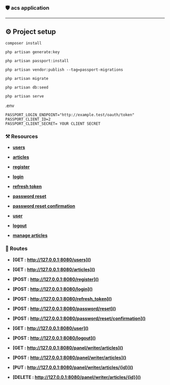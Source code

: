 ### 🛡️ acs application

***

## ⚙️  Project setup


```
composer install
```

```
php artisan generate:key
```

```
php artisan passport:install
```

```
php artisan vendor:publish --tag=passport-migrations
```

```
php artisan migrate
```


```
php artisan db:seed
```

```
php artisan serve
```


.env

```
PASSPORT_LOGIN_ENDPOINT="http://example.test/oauth/token"
PASSPORT_CLIENT_ID=2
PASSPORT_CLIENT_SECRET= YOUR CLIENT SECRET
```




### ⚒️ Resources

- **[users]()**

- **[articles]()**

- **[register]()**

- **[login]()**

- **[refresh token]()**

- **[password reset]()**

- **[password reset confirmation]()**

- **[user]()**

- **[logout]()**

- **[manage articles]()**


### 📌 Routes

- **[GET : http://127.0.0.1:8080/users]()**

- **[GET : http://127.0.0.1:8080/articles]()**

- **[POST : http://127.0.0.1:8080/register]()**

- **[POST : http://127.0.0.1:8080/login]()**

- **[POST : http://127.0.0.1:8080/refresh_token]()**

- **[POST : http://127.0.0.1:8080/password/reset]()**

- **[POST : http://127.0.0.1:8080/password/reset/confirmation]()**

- **[GET : http://127.0.0.1:8080/user]()**

- **[POST : http://127.0.0.1:8080/logout]()**

- **[GET : http://127.0.0.1:8080/panel/writer/articles]()**
- **[POST : http://127.0.0.1:8080/panel/writer/articles]()**
- **[PUT : http://127.0.0.1:8080/panel/writer/articles/{id}]()**
- **[DELETE : http://127.0.0.1:8080/panel/writer/articles/{id}]()**



